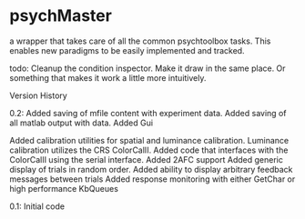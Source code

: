 # psychMaster
a wrapper that takes care of all the common psychtoolbox tasks.
This enables new paradigms to be easily implemented and tracked.


todo:
Cleanup the condition inspector. Make it draw in the same place. Or something
that makes it work a little more intuitively. 

Version History

 
0.2:
Added saving of mfile content with experiment data. 
Added saving of all matlab output with data. 
Added Gui 

Added calibration utilities for spatial and luminance calibration.
Luminance calibration utilizes the CRS ColorCalII. Added code that interfaces
with the ColorCalII using the serial interface.
Added 2AFC support
Added generic display of trials in random order.
Added ability to display arbitrary feedback messages between trials
Added response monitoring with either GetChar or high performance KbQueues 

0.1: 
Initial code